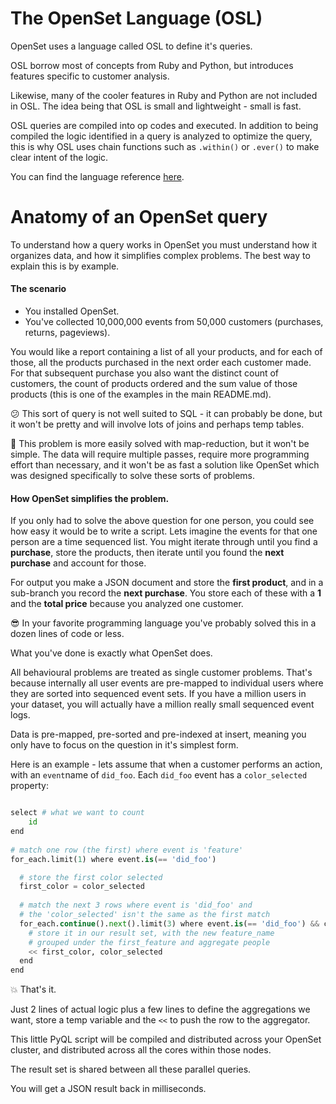 # The OpenSet Language (OSL)

OpenSet uses a language called OSL to define it's queries. 

OSL borrow most of concepts from Ruby and Python, but introduces features specific to customer analysis. 

Likewise, many of the cooler features in Ruby and Python are not included in OSL. The idea being that OSL is small and lightweight - small is fast.

OSL queries are compiled into op codes and executed. In addition to being compiled the logic identified in a query is analyzed to optimize the query, this is why OSL uses chain functions such as `.within()` or `.ever()` to make clear intent of the logic.

You can find the language reference [here](https://github.com/perple-io/openset/blob/master/docs/osl/language_reference.md).

# Anatomy of an OpenSet query

To understand how a query works in OpenSet you must understand how it organizes data, and how it simplifies complex problems. The best way to explain this is by example.

#### The scenario

* You installed OpenSet.
* You've collected 10,000,000 events from 50,000 customers (purchases, returns, pageviews).

You would like a report containing a list of all your products, and for each of those, all the products purchased in the next order each customer made. For that subsequent purchase you also want the distinct count of customers, the count of products ordered and the sum value of those products (this is one of the examples in the main README.md).

:confused:  This sort of query is not well suited to SQL - it can probably be done, but it won't be pretty and will involve lots of joins and perhaps temp tables. 

:grimacing: This problem is more easily solved with map-reduction, but it won't be simple. The data will require multiple passes, require more programming effort than necessary, and it won't be as fast a solution like OpenSet which was designed specifically to solve these sorts of problems.

#### How OpenSet simplifies the problem. 

If you only had to solve the above question for one person, you could see how easy it would be to write a script. Lets imagine the events for that one person are a time sequenced list. You might iterate through until you find a **purchase**, store the products, then iterate until you found the **next purchase** and account for those. 

For output you make a JSON document and store the **first product**, and in a sub-branch you record the **next purchase**. You store each of these with a **1** and the **total price** because you analyzed one customer.

:sunglasses:  In your favorite programming language you've probably solved this in a dozen lines of code or less.

What you've done is exactly what OpenSet does.

All behavioural problems are treated as single customer problems. That's because internally all user events are pre-mapped to individual users where they are sorted into sequenced event sets. If you have a million users in your dataset, you will actually have a million really small sequenced event logs.

Data is pre-mapped, pre-sorted and pre-indexed at insert, meaning you only have to focus on the question in it's simplest form.

Here is an example - lets assume that when a customer performs an action, with an `event`name of `did_foo`. Each `did_foo` event has a `color_selected` property:

```python

select # what we want to count
    id
end
      
# match one row (the first) where event is 'feature'
for_each.limit(1) where event.is(== 'did_foo')

  # store the first color selected
  first_color = color_selected
      
  # match the next 3 rows where event is 'did_foo' and
  # the 'color_selected' isn't the same as the first match
  for_each.continue().next().limit(3) where event.is(== 'did_foo') && color_selected.is(!= first_color)     
    # store it in our result set, with the new feature_name
    # grouped under the first_feature and aggregate people
    << first_color, color_selected   
  end
end
```

:boom: That's it. 

Just 2 lines of actual logic plus a few lines to define the aggregations we want, store a temp variable and the `<<` to push the row to the aggregator. 

This little PyQL script will be compiled and distributed across  your OpenSet cluster, and distributed across all the cores within those nodes. 

The result set is shared between all these parallel queries. 

You will get a JSON result back in milliseconds.
